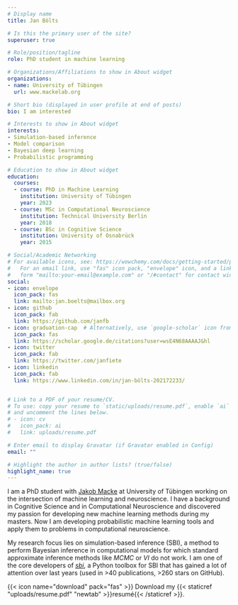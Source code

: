 ```yaml
---
# Display name
title: Jan Bölts

# Is this the primary user of the site?
superuser: true

# Role/position/tagline
role: PhD student in machine learning

# Organizations/Affiliations to show in About widget
organizations:
- name: University of Tübingen
  url: www.mackelab.org

# Short bio (displayed in user profile at end of posts)
bio: I am interested 

# Interests to show in About widget
interests:
- Simulation-based inference
- Model comparison
- Bayesian deep learning
- Probabilistic programming

# Education to show in About widget
education:
  courses:
  - course: PhD in Machine Learning
    institution: University of Tübingen
    year: 2023
  - course: MSc in Computational Neuroscience
    institution: Technical University Berlin
    year: 2018
  - course: BSc in Cognitive Science
    institution: University of Osnabrück
    year: 2015

# Social/Academic Networking
# For available icons, see: https://wowchemy.com/docs/getting-started/page-builder/#icons
#   For an email link, use "fas" icon pack, "envelope" icon, and a link in the
#   form "mailto:your-email@example.com" or "/#contact" for contact widget.
social:
- icon: envelope
  icon_pack: fas
  link: mailto:jan.boelts@mailbox.org
- icon: github
  icon_pack: fab
  link: https://github.com/janfb
- icon: graduation-cap  # Alternatively, use `google-scholar` icon from `ai` icon pack
  icon_pack: fas
  link: https://scholar.google.de/citations?user=wsE4N68AAAAJ&hl
- icon: twitter
  icon_pack: fab
  link: https://twitter.com/janfiete
- icon: linkedin
  icon_pack: fab
  link: https://www.linkedin.com/in/jan-bölts-202172233/


# Link to a PDF of your resume/CV.
# To use: copy your resume to `static/uploads/resume.pdf`, enable `ai` icons in `params.toml`, 
# and uncomment the lines below.
# - icon: cv
#   icon_pack: ai
#   link: uploads/resume.pdf

# Enter email to display Gravatar (if Gravatar enabled in Config)
email: ""

# Highlight the author in author lists? (true/false)
highlight_name: true
---
```


I am a PhD student with [Jakob Macke](https://www.mackelab.org) at University of Tübingen working on the intersection of machine learning and neuroscience. 
I have a background in Cognitive Science and in Computational Neuroscience and discovered my passion for developing new machine learning methods during my masters. 
Now I am developing probabilistic machine learning tools and apply them to problems in computational neuroscience. 

My research focus lies on simulation-based inference (SBI), a method to perform Bayesian inference in computational models for which standard approximate inference methods like _MCMC_ or _VI_ do not work. 
I am one of the core developers of [_sbi_](https://www.mackelab.org/sbi), a Python toolbox for SBI that has gained a lot of attention over last years (used in >40 publications, >260 stars on GitHub). 

{{< icon name="download" pack="fas" >}} Download my {{< staticref "uploads/resume.pdf" "newtab" >}}resumé{{< /staticref >}}.
